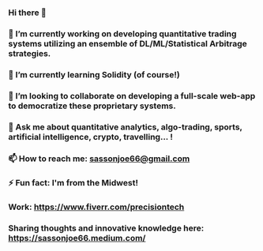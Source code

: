 ### Hi there 👋


### 🔭 I’m currently working on developing quantitative trading systems utilizing an ensemble of DL/ML/Statistical Arbitrage strategies. 
### 🌱 I’m currently learning Solidity (of course!)
### 👯 I’m looking to collaborate on developing a full-scale web-app to democratize these proprietary systems. 
### 💬 Ask me about quantitative analytics, algo-trading, sports, artificial intelligence, crypto, travelling... !
### 📫 How to reach me: sassonjoe66@gmail.com
### ⚡ Fun fact: I'm from the Midwest!

### Work: https://www.fiverr.com/precisiontech

### Sharing thoughts and innovative knowledge here: https://sassonjoe66.medium.com/
